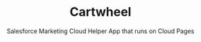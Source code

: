 <p align="center">
  <h1 align="center">Cartwheel</h1>
</p>
<p align="center">Salesforce Marketing Cloud Helper App that runs on Cloud Pages</p>
